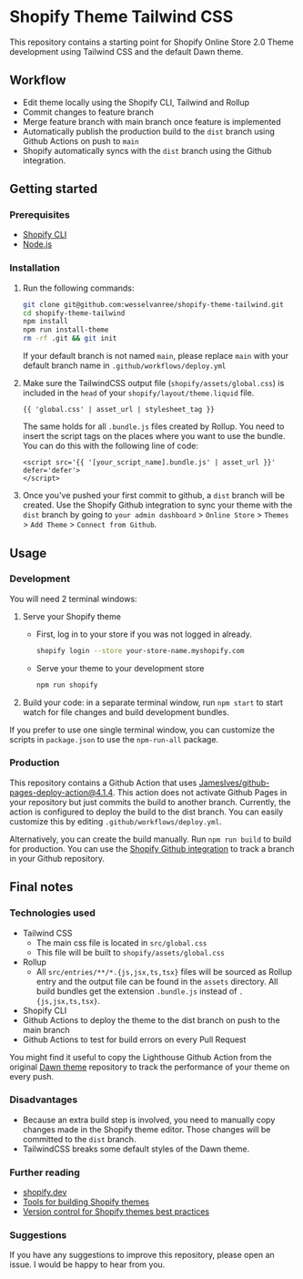 # Shopify Theme Tailwind CSS

This repository contains a starting point for Shopify Online Store 2.0 Theme
development using Tailwind CSS and the default Dawn theme.

## Workflow

- Edit theme locally using the Shopify CLI, Tailwind and Rollup
- Commit changes to feature branch
- Merge feature branch with main branch once feature is implemented
- Automatically publish the production build to the `dist` branch using Github
  Actions on push to `main`
- Shopify automatically syncs with the `dist` branch using the Github
  integration.

## Getting started

### Prerequisites

- [Shopify CLI](https://shopify.dev/themes/getting-started/create#step-1-install-shopify-cli)
- [Node.js](https://nodejs.org/)

### Installation

1. Run the following commands:

   ```bash
   git clone git@github.com:wesselvanree/shopify-theme-tailwind.git
   cd shopify-theme-tailwind
   npm install
   npm run install-theme
   rm -rf .git && git init
   ```

   If your default branch is not named `main`, please replace `main` with your
   default branch name in `.github/workflows/deploy.yml`

2. Make sure the TailwindCSS output file (`shopify/assets/global.css`) is
   included in the `head` of your `shopify/layout/theme.liquid` file.

   ```liquid
   {{ 'global.css' | asset_url | stylesheet_tag }}
   ```

   The same holds for all `.bundle.js` files created by Rollup. You need to
   insert the script tags on the places where you want to use the bundle. You
   can do this with the following line of code:

   ```liquid
   <script src='{{ '[your_script_name].bundle.js' | asset_url }}' defer='defer'>
   </script>
   ```

3. Once you've pushed your first commit to github, a `dist` branch will be
   created. Use the Shopify Github integration to sync your theme with the
   `dist` branch by going to `your admin dashboard` > `Online Store` >
   `Themes` > `Add Theme` > `Connect from Github`.

## Usage

### Development

You will need 2 terminal windows:

1. Serve your Shopify theme

   - First, log in to your store if you was not logged in already.
     ```bash
     shopify login --store your-store-name.myshopify.com
     ```
   - Serve your theme to your development store
     ```bash
     npm run shopify
     ```

2. Build your code: in a separate terminal window, run `npm start` to start
   watch for file changes and build development bundles.

If you prefer to use one single terminal window, you can customize the scripts
in `package.json` to use the `npm-run-all` package.

### Production

This repository contains a Github Action that uses
[JamesIves/github-pages-deploy-action@4.1.4](https://github.com/JamesIves/github-pages-deploy-action).
This action does not activate Github Pages in your repository but just commits
the build to another branch. Currently, the action is configured to deploy the
build to the dist branch. You can easily customize this by editing
`.github/workflows/deploy.yml`.

Alternatively, you can create the build manually. Run `npm run build` to build
for production. You can use the
[Shopify Github integration](https://shopify.dev/themes/getting-started/create#step-6-install-the-shopify-github-integration-and-connect-your-branch-to-your-store)
to track a branch in your Github repository.

## Final notes

### Technologies used

- Tailwind CSS
  - The main css file is located in `src/global.css`
  - This file will be built to `shopify/assets/global.css`
- Rollup
  - All `src/entries/**/*.{js,jsx,ts,tsx}` files will be sourced as Rollup entry
    and the output file can be found in the `assets` directory. All build
    bundles get the extension `.bundle.js` instead of `.{js,jsx,ts,tsx}`.
- Shopify CLI
- Github Actions to deploy the theme to the dist branch on push to the main
  branch
- Github Actions to test for build errors on every Pull Request

You might find it useful to copy the Lighthouse Github Action from the original
[Dawn theme](https://github.com/Shopify/dawn) repository to track the
performance of your theme on every push.

### Disadvantages

- Because an extra build step is involved, you need to manually copy changes
  made in the Shopify theme editor. Those changes will be committed to the
  `dist` branch.
- TailwindCSS breaks some default styles of the Dawn theme.

### Further reading

- [shopify.dev](https://shopify.dev)
- [Tools for building Shopify themes](https://shopify.dev/themes/tools)
- [Version control for Shopify themes best practices](https://shopify.dev/themes/best-practices/version-control)

### Suggestions

If you have any suggestions to improve this repository, please open an issue. I
would be happy to hear from you.
